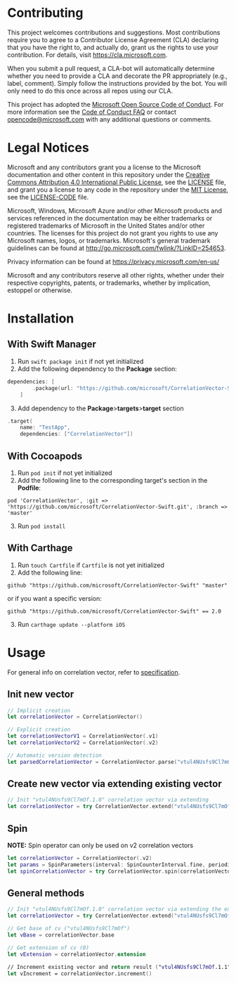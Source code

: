 
# Contributing

This project welcomes contributions and suggestions.  Most contributions require you to agree to a
Contributor License Agreement (CLA) declaring that you have the right to, and actually do, grant us
the rights to use your contribution. For details, visit https://cla.microsoft.com.

When you submit a pull request, a CLA-bot will automatically determine whether you need to provide
a CLA and decorate the PR appropriately (e.g., label, comment). Simply follow the instructions
provided by the bot. You will only need to do this once across all repos using our CLA.

This project has adopted the [Microsoft Open Source Code of Conduct](https://opensource.microsoft.com/codeofconduct/).
For more information see the [Code of Conduct FAQ](https://opensource.microsoft.com/codeofconduct/faq/) or
contact [opencode@microsoft.com](mailto:opencode@microsoft.com) with any additional questions or comments.

# Legal Notices

Microsoft and any contributors grant you a license to the Microsoft documentation and other content
in this repository under the [Creative Commons Attribution 4.0 International Public License](https://creativecommons.org/licenses/by/4.0/legalcode),
see the [LICENSE](LICENSE) file, and grant you a license to any code in the repository under the [MIT License](https://opensource.org/licenses/MIT), see the
[LICENSE-CODE](LICENSE-CODE) file.

Microsoft, Windows, Microsoft Azure and/or other Microsoft products and services referenced in the documentation
may be either trademarks or registered trademarks of Microsoft in the United States and/or other countries.
The licenses for this project do not grant you rights to use any Microsoft names, logos, or trademarks.
Microsoft's general trademark guidelines can be found at http://go.microsoft.com/fwlink/?LinkID=254653.

Privacy information can be found at https://privacy.microsoft.com/en-us/

Microsoft and any contributors reserve all other rights, whether under their respective copyrights, patents,
or trademarks, whether by implication, estoppel or otherwise.

# Installation

## With Swift Manager

1. Run `swift package init` if not yet initialized
2. Add the following dependency to the **Package** section:
```swift
dependencies: [
        .package(url: "https://github.com/microsoft/CorrelationVector-Swift.git", .branch("master"))
    ]
```
3. Add dependency to the **Package**>**targets**>**target** section
```swift
.target(
    name: "TestApp",
    dependencies: ["CorrelationVector"])
```

## With Cocoapods

1. Run `pod init` if not yet initialized
2. Add the following line to the corresponding target's section in the **Podfile**:
```
pod 'CorrelationVector', :git => 'https://github.com/microsoft/CorrelationVector-Swift.git', :branch => 'master'
```
3. Run `pod install`

## With Carthage

1. Run `touch Cartfile` if `Cartfile` is not yet initialized
2. Add the following line:
```
github "https://github.com/microsoft/CorrelationVector-Swift" "master"
```
or if you want a specific version:
```
github "https://github.com/microsoft/CorrelationVector-Swift" == 2.0
```
3. Run `carthage update --platform iOS`

# Usage

For general info on correlation vector, refer to [specification](https://github.com/microsoft/CorrelationVector/blob/master/cV%20-%202.1.md).

## Init new vector

```swift
// Implicit creation
let correlationVector = CorrelationVector()

// Explicit creation
let correlationVectorV1 = CorrelationVector(.v1)
let correlationVectorV2 = CorrelationVector(.v2)

// Automatic version detection
let parsedCorrelationVector = CorrelationVector.parse("vtul4NUsfs9Cl7mOf.1")
```

## Create new vector via extending existing vector

```swift
// Init "vtul4NUsfs9Cl7mOf.1.0" correlation vector via extending
let correlationVector = try CorrelationVector.extend("vtul4NUsfs9Cl7mOf.1")
```

## Spin

**NOTE:** Spin operator can only be used on v2 correlation vectors

```swift
let correlationVector = CorrelationVector(.v2)
let params = SpinParameters(interval: SpinCounterInterval.fine, periodicity: SpinCounterPeriodicity.short, entropy: SpinEntropy.two)
let spinCorrelationVector = try CorrelationVector.spin(correlationVector.value, params)
```

## General methods

```swift
// Init "vtul4NUsfs9Cl7mOf.1.0" correlation vector via extending the existing vector
let correlationVector = try CorrelationVector.extend("vtul4NUsfs9Cl7mOf.1")

// Get base of cv ("vtul4NUsfs9Cl7mOf")
let vBase = correlationVector.base

// Get extension of cv (0)
let vExtension = correlationVector.extension

// Increment existing vector and return result ("vtul4NUsfs9Cl7mOf.1.1")
let vIncrement = correlationVector.increment()
```